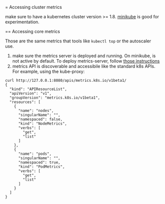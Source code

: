 = Accessing cluster metrics

make sure to have a kubernetes cluster version >= 1.8. [minikube](https://github.com/kubernetes/minikube) is good for experimentation.

== Accessing core metrics

Those are the same metrics that tools like `kubectl top` or the autoscaler use.

1. make sure the metrics server is deployed and running. On minikube, is not active by default.
   To deploy metrics-server, follow [those instructions](https://github.com/kubernetes-incubator/metrics-server/blob/master/README.md)
2. metrics API is discoverable and accessibile like the standard k8s APIs. For example, using the kube-proxy:
```
curl http://127.0.0.1:8080/apis/metrics.k8s.io/v1beta1/
{
  "kind": "APIResourceList",
  "apiVersion": "v1",
  "groupVersion": "metrics.k8s.io/v1beta1",
  "resources": [
    {
      "name": "nodes",
      "singularName": "",
      "namespaced": false,
      "kind": "NodeMetrics",
      "verbs": [
        "get",
        "list"
      ]
    },
    {
      "name": "pods",
      "singularName": "",
      "namespaced": true,
      "kind": "PodMetrics",
      "verbs": [
        "get",
        "list"
      ]
    }
  ]
}
```
